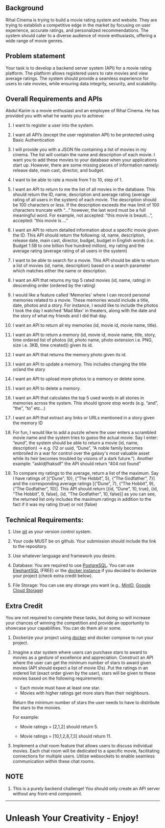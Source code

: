 ## Background

Rihal Cinema is trying to build a movie rating system and website. They are trying to establish a competitive edge in the market by focusing on user experience, accurate ratings, and personalized recommendations. The system should cater to a diverse audience of movie enthusiasts, offering a wide range of movie genres.

## Problem statement

Your task is to develop a backend server system (API) for a movie rating platform. The platform allows registered users to rate movies and view average ratings. The system should provide a seamless experience for users to rate movies, while ensuring data integrity, security, and scalability.

## Overall Requirements and APIs

Abdul Karim is a movie enthusiast and an employee of Rihal Cinema. He has provided you with what he wants you to achieve:

1.  I want to register a user into the system.

2.  I want all API’s (except the user registration API) to be protected using Basic Authentication

3.  I will provide you with a JSON file containing a list of movies in my cinema. The list will contain the name and description of each movie. I want you to add these movies to your database when your applications start up. However, there are some missing pieces of information namely: release date, main cast, director, and budget.

4.  I want to be able to rate a movie from 1 to 10, step of 1.

5.  I want an API to return to me the list of all movies in the database. This should return the ID, name, description and average rating (average rating of all users in the system) of each movie. The description should be 100 characters or less. If the description exceeds the max limit of 100 characters truncate with “...” however, the last word must be a full meaningful word. For example, not accepted: “this movie is beauti...”, accepted: “this movie is ...”

6.  I want an API to return detailed information about a specific movie given the ID. This API should return the following: id, name, description, release date, main cast, director, budget, budget in English words (i.e. Budget 1.5B to one billion five hundred million), my rating and the average rating (average rating of all users in the system)

7.  I want to be able to search for a movie. This API should be able to return a list of movies (id, name, description) based on a search parameter which matches either the name or description.

8.  I want an API that returns my top 5 rated movies (id, name, rating) in descending order (ordered by the rating)

9.  I would like a feature called 'Memories' where I can record personal memories related to a movie. These memories would include a title, date, photos and a story. For instance, I would like to include the photos I took the day I watched 'Mad Max' in theaters, along with the date and the story of what my friends and I did that day.

10. I want an API to return all my memories (id, movie id, movie name, title).

11. I want an API to return a memory (id, movie id, movie name, title, story, time ordered list of photos (id, photo name, photo extension i.e. PNG, size i.e. 3KB, time created)) given its id.

12. I want an API that returns the memory photo given its id.

13. I want an API to update a memory. This includes changing the title or/and the story

14. I want an API to upload more photos to a memory or delete some.

15. I want an API to delete a memory.

16. I want an API that calculates the top 5 used words in all stories in memories across the system. This should ignore stop words (e.g. “and”, “the”, “to” etc...)

17. I want an API that extract any links or URLs mentioned in a story given the memory ID

18. For fun, I would like to add a puzzle where the user enters a scrambled movie name and the system tries to guess the actual movie. Say I enter: “eund”, the system should be able to return a movie (id, name, description) -> e.g. (12 or uuid, “Dune”, “A noble family becomes embroiled in a war for control over the galaxy's most valuable asset while its heir becomes troubled by visions of a dark future.”). Another example: “askldjfhaksdf” the API should return “404 not found”

19. To compare my ratings to the average, return a list of the maximum. Say I have ratings of [{“Dune”, 10}, {“The Hobbit”, 5}, {“The Godfather”, 7}] and the corresponding average ratings [{“Dune”, 7}, {“The Hobbit”, 9}, {“The Godfather”, 10}]. This API should return [{id, “Dune”, 10, true}, {id, “The Hobbit”, 9, false}, {id, “The Godfather”, 10, false}] as you can see, the returned list only includes the maximum ratings in addition to the fact if it was my rating (true) or not (false)

## Technical Requirements:

1. Use [git](https://git-scm.com/) as your version control system.

2. Your code MUST be on github. Your submission should include the link to the repository.

3. Use whatever language and framework you desire.

4. Database: You are required to use [PostgreSQL](https://www.postgresql.org/). You can use [ElephantSQL](https://www.elephantsql.com/) (FREE) or the [docker instance](https://hub.docker.com/_/postgres) if you decided to dockerize your project (check extra credit below).

5. File Storage: You can use any storage you want (e.g., [MinIO](https://min.io/), [Google Cloud Storage](https://cloud.google.com/storage))

## Extra Credit

You are not required to complete these tasks, but doing so will increase your chances of winning the competition and provide an opportunity to showcase your capabilities. You can do them all or some.

1.  Dockerize your project using [docker](https://www.docker.com/) and docker compose to run your project.

2.  Imagine a star system where users can purchase stars to award to movies as a gesture of excellence and appreciation. Construct an API where the user can get the minimum number of stars to award given movies (API should expect a list of movie IDs). Put the ratings in an ordered list (exact order given by the user), stars will be given to these movies based on the following requirements:

    - Each movie must have at least one star.
    - Movies with higher ratings get more stars than their neighbours.

    Return the minimum number of stars the user needs to have to distribute the stars to the moivies.

    For example:

    - Movie ratings = [2,1,2] should return 5.

    - Movie ratings = [10,1,2,8,7,3] should return 11.

3.  Implement a chat room feature that allows users to discuss individual movies. Each chat room will be dedicated to a specific movie, facilitating connections for multiple users. Utilize websockets to enable seamless communication within these chat rooms.

## NOTE

1. This is a purely backend challenge! You should only create an API server without any front-end component.

---

# Unleash Your Creativity - Enjoy!